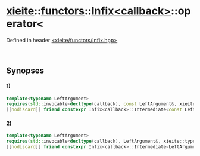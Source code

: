 # [xieite](../../../../xieite.md)\:\:[functors](../../../../functors.md)\:\:[Infix\<callback\>](../../../Infix.md)\:\:operator\<
Defined in header [<xieite/functors/Infix.hpp>](../../../../../include/xieite/functors/Infix.hpp)

&nbsp;

## Synopses
#### 1)
```cpp
template<typename LeftArgument>
requires(std::invocable<decltype(callback), const LeftArgument&, xieite::types::Placeholder>)
[[nodiscard]] friend constexpr Infix<callback>::Intermediate<const LeftArgument&> operator<(const LeftArgument& leftArgument, xieite::functors::Infix<callback>) noexcept;
```
#### 2)
```cpp
template<typename LeftArgument>
requires(std::invocable<decltype(callback), LeftArgument&, xieite::types::Placeholder>)
[[nodiscard]] friend constexpr Infix<callback>::Intermediate<LeftArgument&> operator<(LeftArgument& leftArgument, xieite::functors::Infix<callback>) noexcept;
```
